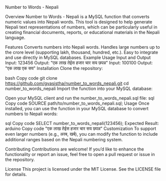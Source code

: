 Number to Words - Nepali

Overview
Number to Words - Nepali is a MySQL function that converts numeric values into Nepali words. This tool is designed to help generate Nepali text representations of numbers, which can be particularly useful in creating financial documents, reports, or educational materials in the Nepali language.

Features
Converts numbers into Nepali words.
Handles large numbers up to the crore level (supporting lakh, thousand, hundred, etc.).
Easy to integrate and use directly in MySQL databases.
Example Usage
Input and Output
Input: 123456
Output: "एक लाख तेईस हजार चार सय छपन्न"
Input: 100100
Output: "एक लाख एक सय"
Installation
Clone the repository:

bash
Copy code
git clone https://github.com/gvasistha/number_to_words_nepali.git
cd number_to_words_nepali
Import the function into your MySQL database:

Open your MySQL client and run the number_to_words_nepali.sql file:
sql
Copy code
SOURCE path/to/number_to_words_nepali.sql;
Usage
Once installed, you can use the function in your MySQL database to convert numbers to Nepali words:

sql
Copy code
SELECT number_to_words_nepali(123456);
Expected Result:
arduino
Copy code
"एक लाख तेईस हजार चार सय छपन्न"
Customization
To support even larger numbers (e.g., अरब, खर्ब), you can modify the function to include additional ranges based on the Nepali numbering system.

Contributing
Contributions are welcome! If you’d like to enhance the functionality or report an issue, feel free to open a pull request or issue in the repository.

License
This project is licensed under the MIT License. See the LICENSE file for details.
